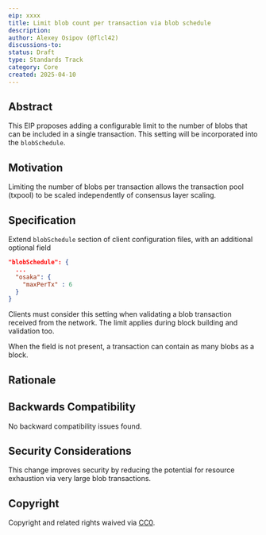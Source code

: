 ```yaml
---
eip: xxxx
title: Limit blob count per transaction via blob schedule
description: 
author: Alexey Osipov (@flcl42)
discussions-to: 
status: Draft
type: Standards Track
category: Core
created: 2025-04-10
---
```


## Abstract

This EIP proposes adding a configurable limit to the number of blobs that can be included in a single transaction. This setting will be incorporated into the `blobSchedule`.

## Motivation

Limiting the number of blobs per transaction allows the transaction pool (txpool) to be scaled independently of consensus layer scaling.

## Specification

Extend `blobSchedule` section of client configuration files, with an additional optional field

```json
"blobSchedule": {
  ...
  "osaka": {
    "maxPerTx" : 6
  }
}
```

Clients must consider this setting when validating a blob transaction received from the network.
The limit applies during block building and validation too.

When the field is not present, a transaction can contain as many blobs as a block.

## Rationale

## Backwards Compatibility

No backward compatibility issues found.

## Security Considerations

This change improves security by reducing the potential for resource exhaustion via very large blob transactions.

## Copyright

Copyright and related rights waived via [CC0](../LICENSE.md).
